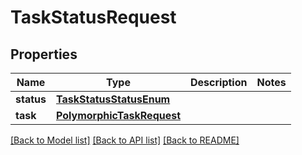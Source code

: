 # TaskStatusRequest


## Properties
Name | Type | Description | Notes
------------ | ------------- | ------------- | -------------
**status** | [**TaskStatusStatusEnum**](TaskStatusStatusEnum.md) |  | 
**task** | [**PolymorphicTaskRequest**](PolymorphicTaskRequest.md) |  | 

[[Back to Model list]](../README.md#documentation-for-models) [[Back to API list]](../README.md#documentation-for-api-endpoints) [[Back to README]](../README.md)


